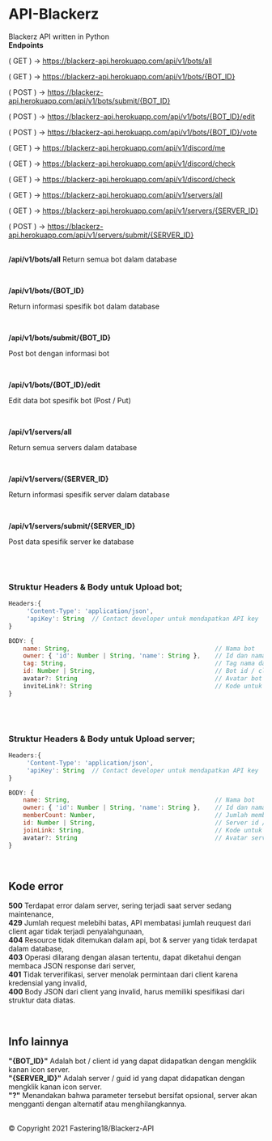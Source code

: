 # API-Blackerz
Blackerz API written in Python
<br>
**__Endpoints__**

( GET ) -> https://blackerz-api.herokuapp.com/api/v1/bots/all

( GET ) -> https://blackerz-api.herokuapp.com/api/v1/bots/{BOT_ID}

( POST ) -> https://blackerz-api.herokuapp.com/api/v1/bots/submit/{BOT_ID} 

( POST ) -> https://blackerz-api.herokuapp.com/api/v1/bots/{BOT_ID}/edit 

( POST ) -> https://blackerz-api.herokuapp.com/api/v1/bots/{BOT_ID}/vote 

( GET ) -> https://blackerz-api.herokuapp.com/api/v1/discord/me

( GET ) -> https://blackerz-api.herokuapp.com/api/v1/discord/check

( GET ) -> https://blackerz-api.herokuapp.com/api/v1/discord/check

( GET ) -> https://blackerz-api.herokuapp.com/api/v1/servers/all

( GET ) -> https://blackerz-api.herokuapp.com/api/v1/servers/{SERVER_ID}

( POST ) -> https://blackerz-api.herokuapp.com/api/v1/servers/submit/{SERVER_ID}
<br>
<br>

**/api/v1/bots/all**
Return semua bot dalam database

<br>

**/api/v1/bots/{BOT_ID}**

Return informasi spesifik bot dalam database

<br>

**/api/v1/bots/submit/{BOT_ID}**

Post bot dengan informasi bot

<br>

**/api/v1/bots/{BOT_ID}/edit**

Edit data bot spesifik bot (Post / Put)

<br>

**/api/v1/servers/all**

Return semua servers dalam database

<br>

**/api/v1/servers/{SERVER_ID}**

Return informasi spesifik server dalam database

<br>

**/api/v1/servers/submit/{SERVER_ID}**

Post data spesifik server ke database

<br>
<br>

### Struktur Headers & Body untuk Upload bot;

```js
Headers:{
     'Content-Type': 'application/json',
     'apiKey': String  // Contact developer untuk mendapatkan API key
}
```

```js
BODY: {
    name: String,                                        // Nama bot
    owner: { 'id': Number | String, 'name': String },    // Id dan nama akun Discord untuk developer bot
    tag: String,                                         // Tag nama dan diskriminator 
    id: Number | String,                                 // Bot id / client id
    avatar?: String                                      // Avatar bot icon id pada cdn.discordapp.com
    inviteLink?: String                                  // Kode untuk link untuk add bot, harus sesuai dari Discord Developer Portal
}
```

<br>
<br>

### Struktur Headers & Body untuk Upload server;

```js
Headers:{
     'Content-Type': 'application/json',
     'apiKey': String  // Contact developer untuk mendapatkan API key
}
```

```js
BODY: {
    name: String,                                        // Nama bot
    owner: { 'id': Number | String, 'name': String },    // Id dan nama akun Discord untuk developer bot
    memberCount: Number,                                 // Jumlah member terbaru
    id: Number | String,                                 // Server id / Guild id
    joinLink: String,                                    // Kode untuk link masuk server, tidak memerlukan "https://discord.gg/"
    avatar?: String                                      // Avatar server icon id pada cdn.discordapp.com
}
```

<br>

## Kode error<br>
**500** Terdapat error dalam server, sering terjadi saat server sedang maintenance, <br>
**429** Jumlah request melebihi batas, API membatasi jumlah reuquest dari client agar tidak terjadi penyalahgunaan, <br>
**404** Resource tidak ditemukan dalam api, bot & server yang tidak terdapat dalam database, <br>
**403** Operasi dilarang dengan alasan tertentu, dapat diketahui dengan membaca JSON response dari server, <br>
**401** Tidak terverifikasi, server menolak permintaan dari client karena kredensial yang invalid, <br>
**400** Body JSON dari client yang invalid, harus memiliki spesifikasi dari struktur data diatas. <br>

<br>

## Info lainnya<br>
**"{BOT_ID}"** Adalah bot / client id yang dapat didapatkan dengan mengklik kanan icon server.<br>
**"{SERVER_ID}"** Adalah server / guid id yang dapat didapatkan dengan mengklik kanan icon server.<br>
**"?"** Menandakan bahwa parameter tersebut bersifat opsional, server akan mengganti dengan alternatif atau menghilangkannya.<br><br>

© Copyright 2021 Fastering18/Blackerz-API
